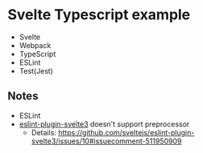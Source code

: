# Svelte Typescript example

- Svelte
- Webpack
- TypeScript
- ESLint
- Test(Jest)


## Notes
- ESLint
 - [eslint-plugin-svelte3](https://github.com/sveltejs/eslint-plugin-svelte3) doesn't support preprocessor
    - Details: https://github.com/sveltejs/eslint-plugin-svelte3/issues/10#issuecomment-511950909
